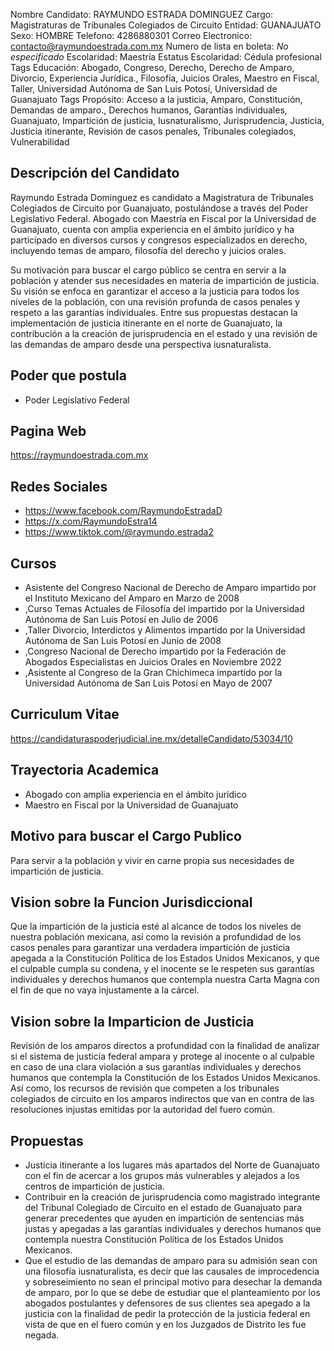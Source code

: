 Nombre Candidato: RAYMUNDO ESTRADA DOMINGUEZ
Cargo: Magistraturas de Tribunales Colegiados de Circuito
Entidad: GUANAJUATO
Sexo: HOMBRE
Telefono: 4286880301
Correo Electronico: contacto@raymundoestrada.com.mx
Numero de lista en boleta: *No especificado*
Escolaridad: Maestría
Estatus Escolaridad: Cédula profesional
Tags Educación: Abogado, Congreso, Derecho, Derecho de Amparo, Divorcio, Experiencia Jurídica., Filosofía, Juicios Orales, Maestro en Fiscal, Taller, Universidad Autónoma de San Luis Potosí, Universidad de Guanajuato
Tags Propósito: Acceso a la justicia, Amparo, Constitución, Demandas de amparo., Derechos humanos, Garantías individuales, Guanajuato, Impartición de justicia, Iusnaturalismo, Jurisprudencia, Justicia, Justicia itinerante, Revisión de casos penales, Tribunales colegiados, Vulnerabilidad


## Descripción del Candidato 

Raymundo Estrada Dominguez es candidato a Magistratura de Tribunales Colegiados de Circuito por Guanajuato, postulándose a través del Poder Legislativo Federal. Abogado con Maestría en Fiscal por la Universidad de Guanajuato, cuenta con amplia experiencia en el ámbito jurídico y ha participado en diversos cursos y congresos especializados en derecho, incluyendo temas de amparo, filosofía del derecho y juicios orales.

Su motivación para buscar el cargo público se centra en servir a la población y atender sus necesidades en materia de impartición de justicia.  Su visión se enfoca en garantizar el acceso a la justicia para todos los niveles de la población, con una revisión profunda de casos penales y respeto a las garantías individuales.  Entre sus propuestas destacan la implementación de justicia itinerante en el norte de Guanajuato, la contribución a la creación de jurisprudencia en el estado y una revisión de las demandas de amparo desde una perspectiva iusnaturalista.


## Poder que postula

- Poder Legislativo Federal


## Pagina Web

https://raymundoestrada.com.mx


## Redes Sociales

- https://www.facebook.com/RaymundoEstradaD
- https://x.com/RaymundoEstra14
- https://www.tiktok.com/@raymundo.estrada2


## Cursos

- Asistente del Congreso Nacional de Derecho de Amparo impartido por el Instituto Mexicano del Amparo en Marzo de 2008
- ,Curso Temas Actuales de Filosofía del impartido por la Universidad Autónoma de San Luis Potosí en Julio de 2006
- ,Taller Divorcio, Interdictos y Alimentos impartido por la Universidad Autónoma de San Luis Potosí en Junio de 2008
- ,Congreso Nacional de Derecho impartido por la Federación de Abogados Especialistas en Juicios Orales en Noviembre 2022
- ,Asistente al Congreso de la Gran Chichimeca impartido por la Universidad Autónoma de San Luis Potosí en Mayo de 2007


## Curriculum Vitae

https://candidaturaspoderjudicial.ine.mx/detalleCandidato/53034/10


## Trayectoria Academica

- Abogado con amplia experiencia en el ámbito jurídico
- Maestro en Fiscal por la Universidad de Guanajuato


## Motivo para buscar el Cargo Publico

Para servir a la población y vivir en carne propia sus necesidades de impartición de justicia.


## Vision sobre la Funcion Jurisdiccional

Que la impartición de la justicia esté al alcance de todos los niveles de nuestra población mexicana, así como la revisión a profundidad de los casos penales para garantizar una verdadera impartición de justicia apegada a la Constitución Política de los Estados Unidos Mexicanos, y que el culpable cumpla su condena, y el inocente se le respeten sus garantías individuales y derechos humanos que contempla nuestra Carta Magna con el fin de que no vaya injustamente a la cárcel.


## Vision sobre la Imparticion de Justicia

Revisión de los amparos directos a profundidad con la finalidad de analizar si el sistema de justicia federal ampara y protege al inocente o al culpable en caso de una clara violación a sus garantías individuales y derechos humanos que contempla la Constitución de los Estados Unidos Mexicanos. Así como, los recursos de revisión que competen a los tribunales colegiados de circuito en los amparos indirectos que van en contra de las resoluciones injustas emitidas por la autoridad del fuero común.


## Propuestas

- Justicia itinerante a los lugares más apartados del Norte de Guanajuato con el fin de acercar a los grupos más vulnerables y alejados a los centros de impartición de justicia.
- Contribuir en la creación de jurisprudencia como magistrado integrante del Tribunal Colegiado de Circuito en el estado de Guanajuato para generar precedentes que ayuden en impartición de sentencias más justas y apegadas a las garantías individuales y derechos humanos que contempla nuestra Constitución Política de los Estados Unidos Mexicanos.
- Que el estudio de las demandas de amparo para su admisión sean con una filosofía iusnaturalista, es decir que las causales de improcedencia y sobreseimiento no sean el principal motivo para desechar la demanda de amparo, por lo que se debe de estudiar que el planteamiento por los abogados postulantes y defensores de sus clientes sea apegado a la justicia con la finalidad de pedir la protección de la justicia federal en vista de que en el fuero común y en los Juzgados de Distrito les fue negada.

